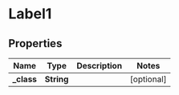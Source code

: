 

# Label1

## Properties

Name | Type | Description | Notes
------------ | ------------- | ------------- | -------------
**_class** | **String** |  |  [optional]




